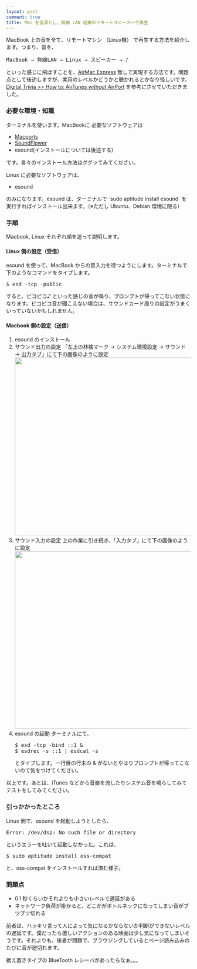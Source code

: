 ```yaml
---
layout: post
comment: true
title: Mac を音源とし、無線 LAN 経由のリモートスピーカーで再生
---
```

MacBook 上の音を全て、リモートマシン （Linux機） で再生する方法を紹介します。つまり、音を、
<pre>
MacBook → 無線LAN → Linux → スピーカー → ♪
</pre>
といった感じに飛ばすことを、<a href="http://www.apple.com/jp/airmacexpress/features/airtunes.html">AirMac Express</a> 無しで実現する方法です。問題点として後述しますが、実用のレベルかどうかと聴かれるとかなり怪しいです。
<a href="http://rolf.haynberg.de/?p=14">Digital Trivia >> How to: AirTunes without AirPort</a> を参考にさせていただきました。

### 必要な環境・知識
ターミナルを使います。MacBookに 必要なソフトウェアは
<ul>
 <li><a href="http://www.macports.org/">Macports</a></li>
 <li><a href="http://code.google.com/p/soundflower/">SoundFlower</a></li>
 <li>esound(インストールについては後述する)</li>
</ul>
です。各々のインストール方法はググッてみてください。

Linux に必要なソフトウェアは、
<ul>
 <li>esound</li>
</ul>
のみになります。esound は、ターミナルで `sudo aptitude install esound` を実行すればインストール出来ます。（※ただし Ubuntu、Debian 環境に限る）

### 手順
Macbook, Linux それぞれ順を追って説明します。

<h4>Linux 側の設定（受信）</h4>
esound を使って、MacBook からの音入力を待つようにします。ターミナルで下のようなコマンドをタイプします。
<pre>$ esd -tcp -public</pre>
すると、ピコピコ♪ といった感じの音が鳴り、プロンプトが帰ってこない状態になります。ピコピコ音が聞こえない場合は、サウンドカード周りの設定がうまくいっていないかもしれません。

<h4>Macbook 側の設定（送信）</h4>
<ol>
 <li>esound のインストール</li>
 <li>サウンド出力の設定
  「左上の林檎マーク → システム環境設定 → サウンド → 出力タブ」にて下の画像のように設定
  <a href="http://k-ui.jp/wp-content/uploads/2010/08/39c88b6a4b979a9cf3ee9be771d80656.png"><img src="http://k-ui.jp/wp-content/uploads/2010/08/39c88b6a4b979a9cf3ee9be771d80656.png" alt="" title="output_soundflower" width="669" height="484" class="alignnone size-full wp-image-262" /></a>
</li>
 <li>サウンド入力の設定
  上の作業に引き続き、「入力タブ」にて下の画像のように設定
<a href="http://k-ui.jp/wp-content/uploads/2010/08/b79376767e3943cb145de8d821adab65.png"><img src="http://k-ui.jp/wp-content/uploads/2010/08/b79376767e3943cb145de8d821adab65.png" alt="" title="input_soundflower" width="669" height="483" class="alignnone size-full wp-image-263" /></a>
 </li>
 <li>esound の起動
  ターミナルにて、
  <pre>
$ esd -tcp -bind ::1 &
$ esdrec -s ::1 | esdcat -s <Linux マシンの IP アドレス>
</pre>
  とタイプします。一行目の行末の & がないとやはりプロンプトが帰ってこないので気をつけてください。
 </li>
</ol>

以上です。あとは、iTunes などから音楽を流したりシステム音を鳴らしてみてテストをしてみてください。

### 引っかかったところ
Linux 側で、esound を起動しようとしたら、
<pre>
Error: /dev/dsp: No such file or directory
</pre>
というエラーを吐いて起動しなかった。これは、
<pre>
$ sudo aptitude install oss-compat
</pre>
と、oss-compat をインストールすれば済む様子。

### 問題点
<ul>
 <li>0.1 秒くらいかそれよりも小さいレベルで遅延がある</li>
 <li>ネットワーク負荷が掛かると、どこかがボトルネックになってしまい音がブツブツ切れる</li>
</ul>
前者は、ハッキリ言って人によって気になるかならないか判断ができないレベルの遅延です。僕だったら激しいアクションのある映画は少し気になってしまいそうです。それよりも、後者が問題で、ブラウジングしているとページ読み込みのたびに音が途切れます。

据え置きタイプの BlueTooth レシーバがあったらなぁ。。。
